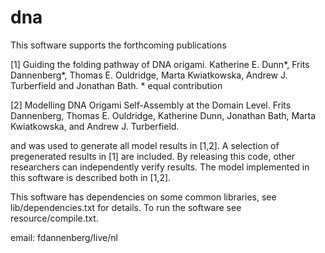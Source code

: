 # dna

This software supports the forthcoming publications

[1] Guiding the folding pathway of DNA origami. Katherine E. Dunn*, Frits Dannenberg*, Thomas E. Ouldridge, Marta Kwiatkowska, Andrew J. Turberfield and Jonathan Bath. * equal contribution

[2] Modelling DNA Origami Self-Assembly at the Domain Level. Frits Dannenberg, Thomas E. Ouldridge, Katherine Dunn, Jonathan Bath, Marta Kwiatkowska, and Andrew J. Turberfield.

and was used to generate all model results in [1,2]. A selection of pregenerated results in [1] are included. By releasing this code, other researchers can independently verify results. The model implemented in this software is described both in [1,2].

This software has dependencies on some common libraries, see lib/dependencies.txt for details. To run the software see resource/compile.txt.

email: fdannenberg/live/nl

